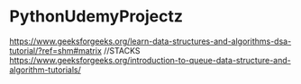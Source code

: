 # PythonUdemyProjectz
https://www.geeksforgeeks.org/learn-data-structures-and-algorithms-dsa-tutorial/?ref=shm#matrix //STACKS
https://www.geeksforgeeks.org/introduction-to-queue-data-structure-and-algorithm-tutorials/
